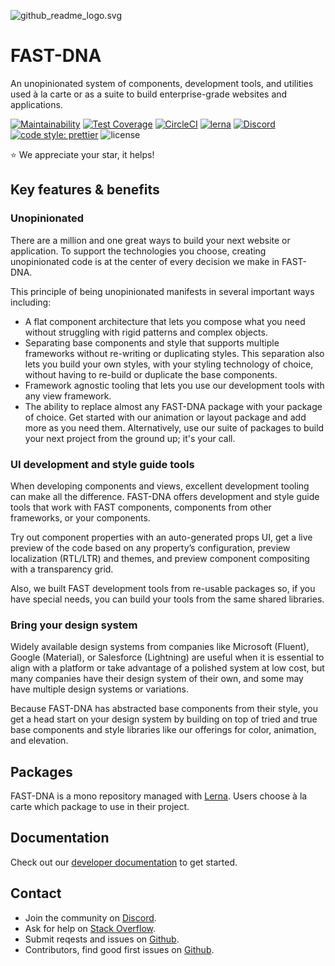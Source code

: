 
![github_readme_logo.svg](https://images.zenhubusercontent.com/5a85d50c4b5806bc2bc7186b/408ec7e2-a641-4802-a6de-b3b3ada0445d)

# FAST-DNA
An unopinionated system of components, development tools, and utilities used à la carte or as a suite to build enterprise-grade websites and applications.

[![Maintainability](https://api.codeclimate.com/v1/badges/8a74621e634a6e9b9561/maintainability)](https://codeclimate.com/github/Microsoft/fast-dna/maintainability)
[![Test Coverage](https://api.codeclimate.com/v1/badges/8a74621e634a6e9b9561/test_coverage)](https://codeclimate.com/github/Microsoft/fast-dna/test_coverage)
[![CircleCI](https://circleci.com/gh/Microsoft/fast-dna/tree/master.svg?style=shield&circle-token=d159a8b24ccb8046e07138c98717c32cb92589d6)](https://circleci.com/gh/Microsoft/fast-dna/tree/master)
[![lerna](https://img.shields.io/badge/maintained%20with-lerna-cc00ff.svg)](https://lernajs.io/)
[![Discord](https://img.shields.io/badge/support%20with-discord-cc00ff.svg)](https://discord.gg/FcSNfg4)
[![code style: prettier](https://img.shields.io/badge/code_style-prettier-ff69b4.svg?style=flat-square)](https://github.com/prettier/prettier)
![license](https://img.shields.io/github/license/mashape/apistatus.svg)

:star: We appreciate your star, it helps!

## Key features & benefits
### Unopinionated
There are a million and one great ways to build your next website or application. To support the technologies you choose, creating unopinionated code is at the center of every decision we make in FAST-DNA.

This principle of being unopinionated manifests in several important ways including:
* A flat component architecture that lets you compose what you need without struggling with rigid patterns and complex objects.
* Separating base components and style that supports multiple frameworks without re-writing or duplicating styles. This separation also lets you build your own styles, with your styling technology of choice, without having to re-build or duplicate the base components.
* Framework agnostic tooling that lets you use our development tools with any view framework.
* The ability to replace almost any FAST-DNA package with your package of choice. Get started with our animation or layout package and add more as you need them. Alternatively, use our suite of packages to build your next project from the ground up; it's your call.

### UI development and style guide tools
When developing components and views, excellent development tooling can make all the difference. FAST-DNA offers development and style guide tools that work with FAST components, components from other frameworks, or your components. 

Try out component properties with an auto-generated props UI, get a live preview of the code based on any property’s configuration, preview localization (RTL/LTR) and themes, and preview component compositing with a transparency grid.

Also, we built FAST development tools from re-usable packages so, if you have special needs, you can build your tools from the same shared libraries.

### Bring your design system
Widely available design systems from companies like Microsoft (Fluent), Google (Material), or Salesforce (Lightning) are useful when it is essential to align with a platform or take advantage of a polished system at low cost, but many companies have their design system of their own, and some may have multiple design systems or variations.

Because FAST-DNA has abstracted base components from their style, you get a head start on your design system by building on top of tried and true base components and style libraries like our offerings for color, animation, and elevation.

## Packages
FAST-DNA is a mono repository managed with [Lerna](https://github.com/lerna/lerna). Users choose à la carte which package to use in their project.

## Documentation
Check out our [developer documentation](https://microsoft.github.io/fast-dna/docs/readme) to get started.

## Contact
* Join the community on [Discord](https://discord.gg/FcSNfg4).
* Ask for help on [Stack Overflow](https://stackoverflow.com/questions/tagged/fast-dna).
* Submit reqests and issues on [Github](https://github.com/Microsoft/fast-dna/issues/new/choose).
* Contributors, find good first issues on [Github](https://github.com/Microsoft/fast-dna/labels/good%20first%20issue).
